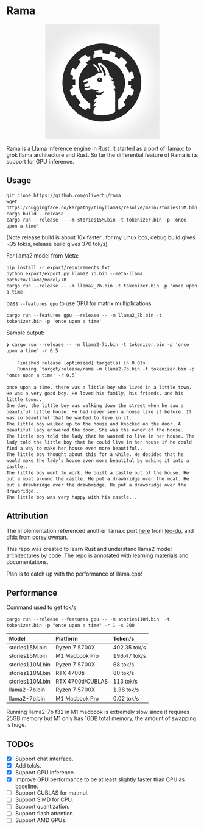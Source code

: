 # Rama

<p align="center">
  <img src="assets/rama.png" width="300" height="300" alt="Cute Llama">
</p>

Rama is a Llama inference engine in Rust. It started as a port of [llama.c](https://github.com/karpathy/llama2.c) to grok llama architecture and Rust. So far the differential feature of Rama is its support for GPU inference.

## Usage
```
git clone https://github.com/oliverhu/rama
wget https://huggingface.co/karpathy/tinyllamas/resolve/main/stories15M.bin
cargo build --release
cargo run --release -- -m stories15M.bin -t tokenizer.bin -p 'once upon a time'
```
(Note release build is about 10x faster...for my Linux box, debug build gives ~35 tok/s,
release build gives 370 tok/s)

For llama2 model from Meta:
```
pip install -r export/requirements.txt
python export/export.py llama2_7b.bin --meta-llama path/to/llama/model/7B
cargo run --release -- -m llama2_7b.bin -t tokenizer.bin -p 'once upon a time'
```

pass `--features gpu` to use GPU for matrix multiplications
```
cargo run --features gpu --release -- -m llama2_7b.bin -t tokenizer.bin -p 'once upon a time'
```


Sample output:
```
❯ cargo run --release -- -m llama2-7b.bin -t tokenizer.bin -p 'once upon a time' -r 0.5

    Finished release [optimized] target(s) in 0.01s
    Running `target/release/rama -m llama2-7b.bin -t tokenizer.bin -p 'once upon a time' -r 0.5`

once upon a time, there was a little boy who lived in a little town. He was a very good boy. He loved his family, his friends, and his little town..
One day, the little boy was walking down the street when he saw a beautiful little house. He had never seen a house like it before. It was so beautiful that he wanted to live in it..
The little boy walked up to the house and knocked on the door. A beautiful lady answered the door. She was the owner of the house..
The little boy told the lady that he wanted to live in her house. The lady told the little boy that he could live in her house if he could find a way to make her house even more beautiful..
The little boy thought about this for a while. He decided that he would make the lady’s house even more beautiful by making it into a castle..
The little boy went to work. He built a castle out of the house. He put a moat around the castle. He put a drawbridge over the moat. He put a drawbridge over the drawbridge. He put a drawbridge over the drawbridge..
The little boy was very happy with his castle...
```

## Attribution
The implementation referenced another llama.c port [here](https://github.com/leo-du/llama2.rs) from [leo-du](https://github.com/leo-du), and [dfdx](https://github.com/coreylowman/dfdx) from [coreylowman](https://github.com/coreylowman).

This repo was created to learn Rust and understand llama2 model architectures by code. The repo is annotated with learning materials and documentations.

Plan is to catch up with the performance of llama.cpp!

## Performance
Command used to get tok/s
```
cargo run --release --features gpu -- -m stories110M.bin  -t tokenizer.bin -p "once upon a time" -r 1 -s 200
```
Model           | Platform          | Token/s
:---------------|:------------------|:------------
stories15M.bin  | Ryzen 7 5700X     | 402.35 tok/s
stories15M.bin  | M1 Macbook Pro    | 196.47 tok/s
stories110M.bin | Ryzen 7 5700X     | 68 tok/s
stories110M.bin | RTX 4700ti        | 80 tok/s
stories110M.bin | RTX 4700ti/CUBLAS | 113 tok/s
llama2-7b.bin   | Ryzen 7 5700X     | 1.38 tok/s
llama2-7b.bin   | M1 Macbook Pro    | 0.02 tok/s


Running llama2-7b f32 in M1 macbook is extremely slow since it requires 25GB memory but M1 only has 16GB total memory, the amount of swapping is huge.

## TODOs
- [x] Support chat interface.
- [x] Add tok/s.
- [x] Support GPU inference.
- [x] Improve GPU performance to be at least slightly faster than CPU as baseline.
- [ ] Support CUBLAS for matmul.
- [ ] Support SIMD for CPU.
- [ ] Support quantization.
- [ ] Support flash attention.
- [ ] Support AMD GPUs.
